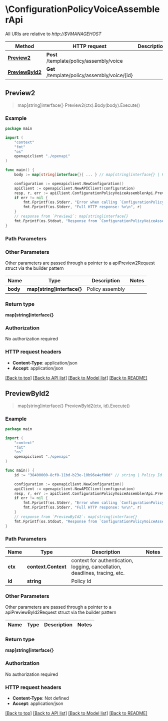 # \ConfigurationPolicyVoiceAssemblerApi

All URIs are relative to *http://$VMANAGEHOST*

Method | HTTP request | Description
------------- | ------------- | -------------
[**Preview2**](ConfigurationPolicyVoiceAssemblerApi.md#Preview2) | **Post** /template/policy/assembly/voice | 
[**PreviewById2**](ConfigurationPolicyVoiceAssemblerApi.md#PreviewById2) | **Get** /template/policy/assembly/voice/{id} | 



## Preview2

> map[string]interface{} Preview2(ctx).Body(body).Execute()





### Example

```go
package main

import (
    "context"
    "fmt"
    "os"
    openapiclient "./openapi"
)

func main() {
    body := map[string]interface{}{ ... } // map[string]interface{} | Policy assembly (optional)

    configuration := openapiclient.NewConfiguration()
    apiClient := openapiclient.NewAPIClient(configuration)
    resp, r, err := apiClient.ConfigurationPolicyVoiceAssemblerApi.Preview2(context.Background()).Body(body).Execute()
    if err != nil {
        fmt.Fprintf(os.Stderr, "Error when calling `ConfigurationPolicyVoiceAssemblerApi.Preview2``: %v\n", err)
        fmt.Fprintf(os.Stderr, "Full HTTP response: %v\n", r)
    }
    // response from `Preview2`: map[string]interface{}
    fmt.Fprintf(os.Stdout, "Response from `ConfigurationPolicyVoiceAssemblerApi.Preview2`: %v\n", resp)
}
```

### Path Parameters



### Other Parameters

Other parameters are passed through a pointer to a apiPreview2Request struct via the builder pattern


Name | Type | Description  | Notes
------------- | ------------- | ------------- | -------------
 **body** | **map[string]interface{}** | Policy assembly | 

### Return type

**map[string]interface{}**

### Authorization

No authorization required

### HTTP request headers

- **Content-Type**: application/json
- **Accept**: application/json

[[Back to top]](#) [[Back to API list]](../README.md#documentation-for-api-endpoints)
[[Back to Model list]](../README.md#documentation-for-models)
[[Back to README]](../README.md)


## PreviewById2

> map[string]interface{} PreviewById2(ctx, id).Execute()





### Example

```go
package main

import (
    "context"
    "fmt"
    "os"
    openapiclient "./openapi"
)

func main() {
    id := "38400000-8cf0-11bd-b23e-10b96e4ef00d" // string | Policy Id

    configuration := openapiclient.NewConfiguration()
    apiClient := openapiclient.NewAPIClient(configuration)
    resp, r, err := apiClient.ConfigurationPolicyVoiceAssemblerApi.PreviewById2(context.Background(), id).Execute()
    if err != nil {
        fmt.Fprintf(os.Stderr, "Error when calling `ConfigurationPolicyVoiceAssemblerApi.PreviewById2``: %v\n", err)
        fmt.Fprintf(os.Stderr, "Full HTTP response: %v\n", r)
    }
    // response from `PreviewById2`: map[string]interface{}
    fmt.Fprintf(os.Stdout, "Response from `ConfigurationPolicyVoiceAssemblerApi.PreviewById2`: %v\n", resp)
}
```

### Path Parameters


Name | Type | Description  | Notes
------------- | ------------- | ------------- | -------------
**ctx** | **context.Context** | context for authentication, logging, cancellation, deadlines, tracing, etc.
**id** | **string** | Policy Id | 

### Other Parameters

Other parameters are passed through a pointer to a apiPreviewById2Request struct via the builder pattern


Name | Type | Description  | Notes
------------- | ------------- | ------------- | -------------


### Return type

**map[string]interface{}**

### Authorization

No authorization required

### HTTP request headers

- **Content-Type**: Not defined
- **Accept**: application/json

[[Back to top]](#) [[Back to API list]](../README.md#documentation-for-api-endpoints)
[[Back to Model list]](../README.md#documentation-for-models)
[[Back to README]](../README.md)

